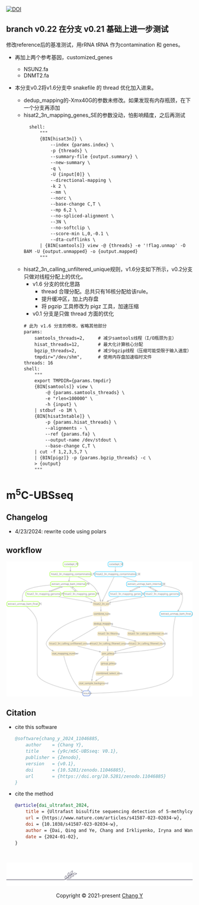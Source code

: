 [![DOI](https://zenodo.org/badge/DOI/10.5281/zenodo.11046885.svg)](https://doi.org/10.5281/zenodo.11046885)

## branch v0.22 在分支 v0.21 基础上进一步测试
修改reference后的基准测试，用rRNA tRNA 作为contamination 和 genes。
* 再加上两个参考基因，customized_genes
  * NSUN2.fa
  * DNMT2.fa

* 本分支v0.2将v1.6分支中 snakefile 的 thread 优化加入进来。
  * dedup_mapping的-Xmx40G的参数未修改。如果发现有内存瓶颈，在下一个分支再添加
  * hisat2_3n_mapping_genes_SE的参数没动，怕影响精度，之后再测试
    ```
      shell:
          """
          {BIN[hisat3n]} \
              --index {params.index} \
              -p {threads} \
              --summary-file {output.summary} \
              --new-summary \
              -q \
              -U {input[0]} \
              --directional-mapping \
              -k 2 \
              --mm \
              --norc \
              --base-change C,T \
              --mp 6,2 \
              --no-spliced-alignment \
              --3N \
              --no-softclip \
              --score-min L,0,-0.1 \
              --dta-cufflinks \
          | {BIN[samtools]} view -@ {threads} -e '!flag.unmap' -O BAM -U {output.unmapped} -o {output.mapped}
          """
    ```
  * hisat2_3n_calling_unfiltered_unique规则，v1.6分支如下所示，v0.2分支只做对线程分配上的优化。
    * v1.6 分支的优化思路
      * thread 合理分配。总共只有16核分配给该rule。
      * 提升缓冲区，加上内存盘
      * 将 pgzip 工具修改为 pigz 工具，加速压缩
    * v0.1 分支是只做 thread 方面的优化
    ```
    # 此为 v1.6 分支的修改，省略其他部分
    params:
        samtools_threads=2,     # 减少samtools线程（I/O瓶颈为主）
        hisat_threads=12,       # 最大化计算核心分配
        bgzip_threads=2,        # 减少bgzip线程（压缩可能受限于输入速度）
        tmpdir="/dev/shm",      # 使用内存盘加速临时文件
    threads: 16
    shell:
        """
        export TMPDIR={params.tmpdir}
        {BIN[samtools]} view \
            -@ {params.samtools_threads} \
            -e "rlen<100000" \
            -h {input} \
        | stdbuf -o 1M \
        {BIN[hisat3ntable]} \
            -p {params.hisat_threads} \
            --alignments - \
            --ref {params.fa} \
            --output-name /dev/stdout \
            --base-change C,T \
        | cut -f 1,2,3,5,7 \
        | {BIN[pigz]} -p {params.bgzip_threads} -c \
        > {output}
        """
    ```

# m<sup>5</sup>C-UBSseq

## Changelog

- 4/23/2024: rewrite code using polars

## workflow

[![](./docs/flow.svg)](https://github.com/y9c/m5C-UBSseq)

## Citation

- cite this software

  ```BibTex
  @software{chang_y_2024_11046885,
      author    = {Chang Y},
      title     = {y9c/m5C-UBSseq: V0.1},
      publisher = {Zenodo},
      version   = {v0.1},
      doi       = {10.5281/zenodo.11046885},
      url       = {https://doi.org/10.5281/zenodo.11046885}
  }
  ```

- cite the method

  ```BibTex
  @article{dai_ultrafast_2024,
      title = {Ultrafast bisulfite sequencing detection of 5-methylcytosine in {DNA} and {RNA}},
      url = {https://www.nature.com/articles/s41587-023-02034-w},
      doi = {10.1038/s41587-023-02034-w},
      author = {Dai, Qing and Ye, Chang and Irkliyenko, Iryna and Wang, Yiding and Sun, Hui-Lung and Gao, Yun and Liu, Yushuai and Beadell, Alana and Perea, José and Goel, Ajay and He, Chuan},
      date = {2024-01-02},
  }
  ```

&nbsp;

<p align="center">
<img
  src="https://raw.githubusercontent.com/y9c/y9c/master/resource/footer_line.svg?sanitize=true"
/>
</p>
<p align="center">
Copyright &copy; 2021-present
<a href="https://github.com/y9c" target="_blank">Chang Y</a>
</p>
<p align="center">
